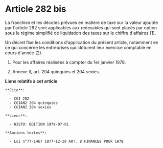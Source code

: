# Article 282 bis

La franchise et les décotes prévues en matière de taxe sur la valeur ajoutée par l'article 282 sont applicables aux
redevables qui sont placés par option sous le régime simplifié de liquidation des taxes sur le chiffre d'affaires (1).

Un décret fixe les conditions d'application du présent article, notamment en ce qui concerne les entreprises qui clôturent
leur exercice comptable en cours d'année (2).

1)  Pour les affaires réalisées à compter du 1er janvier 1978.

2)  Annexe II, art. 204 quinquies et 204 sexies.

**Liens relatifs à cet article**

	**Cite**:

	  - CGI 282
	  - CGIAN2 204 quinquies
	  - CGIAN2 204 sexies

	**Liens**:

	  - HISTO: EDITION 1979-07-01

	**Anciens textes**:

	  - Loi n°77-1467 1977-12-30 ART. 8 FINANCES POUR 1978
